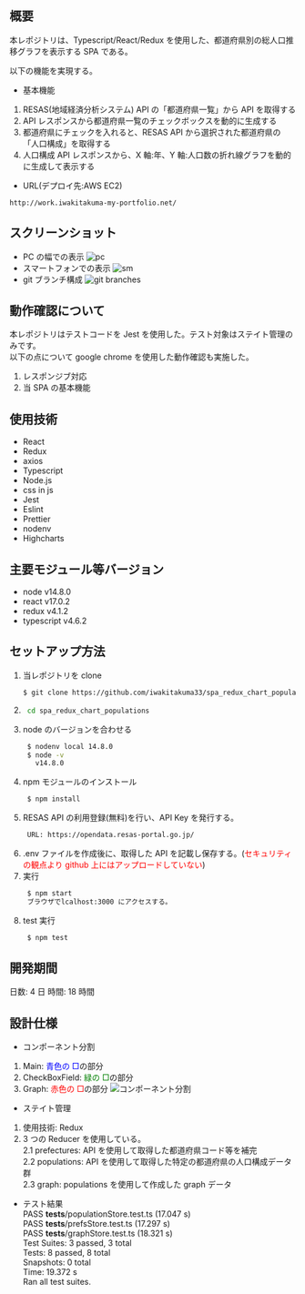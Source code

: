 ## 概要

本レポジトリは、Typescript/React/Redux を使用した、都道府県別の総人口推移グラフを表示する SPA である。

以下の機能を実現する。

- 基本機能

1. RESAS(地域経済分析システム) API の「都道府県一覧」から API を取得する
2. API レスポンスから都道府県一覧のチェックボックスを動的に生成する
3. 都道府県にチェックを入れると、RESAS API から選択された都道府県の「人口構成」を取得する
4. 人口構成 API レスポンスから、X 軸:年、Y 軸:人口数の折れ線グラフを動的に生成して表示する

- URL(デプロイ先:AWS EC2)

```
http://work.iwakitakuma-my-portfolio.net/
```

## スクリーンショット

- PC の幅での表示
  ![pc](https://github.com/iwakitakuma33/spa_redux_chart_populations/blob/main/readmeAssets/pcDisplay.png?raw=true)
- スマートフォンでの表示
  ![sm](https://github.com/iwakitakuma33/spa_redux_chart_populations/blob/main/readmeAssets/smDisplay.png?raw=true)
- git ブランチ構成
  ![git branches](https://github.com/iwakitakuma33/spa_redux_chart_populations/blob/main/readmeAssets/gitbranches.png?raw=true)

## 動作確認について

本レポジトリはテストコードを Jest を使用した。テスト対象はステイト管理のみです。<br/>
以下の点について google chrome を使用した動作確認も実施した。<br/>

1. レスポンジブ対応
2. 当 SPA の基本機能

## 使用技術

- React
- Redux
- axios
- Typescript
- Node.js
- css in js
- Jest
- Eslint
- Prettier
- nodenv
- Highcharts

## 主要モジュール等バージョン

- node v14.8.0
- react v17.0.2
- redux v4.1.2
- typescript v4.6.2

## セットアップ方法

1. 当レポジトリを clone
   ```bash
   $ git clone https://github.com/iwakitakuma33/spa_redux_chart_populations
   ```
2. ```bash
    cd spa_redux_chart_populations
   ```
3. node のバージョンを合わせる
   ```bash
    $ nodenv local 14.8.0
    $ node -v
      v14.8.0
   ```
4. npm モジュールのインストール
   ```bash
    $ npm install
   ```
5. RESAS API の利用登録(無料)を行い、API Key を発行する。
   ```bash
    URL: https://opendata.resas-portal.go.jp/
   ```
6. .env ファイルを作成後に、取得した API を記載し保存する。(<span style="color: red; ">セキュリティの観点より github 上にはアップロードしていない</span>)
7. 実行
   ```bash
    $ npm start
    ブラウザでlcalhost:3000 にアクセスする。
   ```
8. test 実行
   ```bash
    $ npm test
   ```

## 開発期間

日数: 4 日
時間: 18 時間

## 設計仕様

- コンポーネント分割

1. Main: <span style="color: blue; ">青色の □</span>の部分
1. CheckBoxField: <span style="color: green; ">緑の □</span>の部分
1. Graph: <span style="color: red; ">赤色の □</span>の部分
   ![コンポーネント分割](https://github.com/iwakitakuma33/spa_redux_chart_populations/blob/main/readmeAssets/pcDisplay_Siyou.png?raw=true)

- ステイト管理

1. 使用技術: Redux
2. 3 つの Reducer を使用している。<br/>
   2.1 prefectures: API を使用して取得した都道府県コード等を補完<br/>
   2.2 populations: API を使用して取得した特定の都道府県の人口構成データ群<br/>
   2.3 graph: populations を使用して作成した graph データ<br/>

- テスト結果<br/>
  PASS **tests**/populationStore.test.ts (17.047 s)<br/>
  PASS **tests**/prefsStore.test.ts (17.297 s)<br/>
  PASS **tests**/graphStore.test.ts (18.321 s)<br/>
  Test Suites: 3 passed, 3 total<br/>
  Tests: 8 passed, 8 total<br/>
  Snapshots: 0 total<br/>
  Time: 19.372 s<br/>
  Ran all test suites.<br/>
